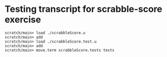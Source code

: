 # Testing transcript for scrabble-score exercise

```ucm
scratch/main> load ./scrabbleScore.u
scratch/main> add
scratch/main> load ./scrabbleScore.test.u
scratch/main> add
scratch/main> move.term scrabbleScore.tests tests
```
